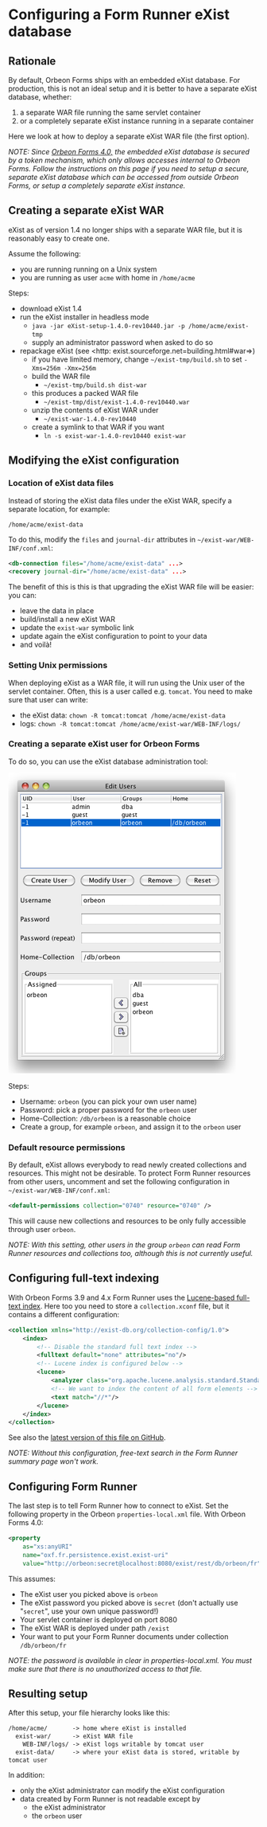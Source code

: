 # Configuring a Form Runner eXist database

<!-- toc -->

## Rationale

By default, Orbeon Forms ships with an embedded eXist database. For production, this is not an ideal setup and it is better to have a separate eXist database, whether:

1. a separate WAR file running the same servlet container
2. or a completely separate eXist instance running in a separate container

Here we look at how to deploy a separate eXist WAR file (the first option).

_NOTE: Since [Orbeon Forms 4.0,][1]  the embedded eXist database is secured by a token mechanism, which only allows accesses internal to Orbeon Forms. Follow the instructions on this page if you need to setup a secure, separate eXist database which can be accessed  from outside Orbeon Forms, or setup a completely separate eXist instance._

## Creating a separate eXist WAR

eXist as of version 1.4 no longer ships with a separate WAR file, but it is reasonably easy to create one.

Assume the following:

* you are running running on a Unix system
* you are running as user `acme` with home in `/home/acme`

Steps:

* download eXist 1.4
* run the eXist installer in headless mode
    * `java -jar eXist-setup-1.4.0-rev10440.jar -p /home/acme/exist-tmp`
    * supply an administrator password when asked to do so
* repackage eXist (see <http: exist.sourceforge.net=building.html#war=>)
    * if you have limited memory, change `~/exist-tmp/build.sh` to set `-Xms=256m -Xmx=256m`
    * build the WAR file
        * `~/exist-tmp/build.sh dist-war`
    * this produces a packed WAR file
        * `~/exist-tmp/dist/exist-1.4.0-rev10440.war`
    * unzip the contents of eXist WAR under
        * `~/exist-war-1.4.0-rev10440`
    * create a symlink to that WAR if you want
        * `ln -s exist-war-1.4.0-rev10440 exist-war`

## Modifying the eXist configuration

### Location of eXist data files

Instead of storing the eXist data files under the eXist WAR, specify a separate location, for example:

```
/home/acme/exist-data
```

To do this, modify the `files` and `journal-dir` attributes in `~/exist-war/WEB-INF/conf.xml`:

```xml
<db-connection files="/home/acme/exist-data" ...>
<recovery journal-dir="/home/acme/exist-data" ...>
```

The benefit of this is this is that upgrading the eXist WAR file will be easier: you can:

* leave the data in place
* build/install a new eXist WAR
* update the `exist-war` symbolic link
* update again the eXist configuration to point to your data
* and voilà!

### Setting Unix permissions

When deploying eXist as a WAR file, it will run using the Unix user of the servlet container. Often, this is a user called e.g. `tomcat`. You need to make sure that user can write:

* the eXist data: `chown -R tomcat:tomcat /home/acme/exist-data`
* logs: `chown -R tomcat:tomcat /home/acme/exist-war/WEB-INF/logs/`

### Creating a separate eXist user for Orbeon Forms

To do so, you can use the eXist database administration tool:

![](/form-runner/images/exist-users.png)

Steps:

* Username: `orbeon` (you can pick your own user name)
* Password: pick a proper password for the `orbeon` user
* Home-Collection: `/db/orbeon` is a reasonable choice
* Create a group, for example `orbeon`, and assign it to the `orbeon` user

### Default resource permissions

By default, eXist allows everybody to read newly created collections and resources. This might not be desirable. To protect Form Runner resources from other users, uncomment and set the following configuration in `~/exist-war/WEB-INF/conf.xml`:

```xml
<default-permissions collection="0740" resource="0740" />
```

This will cause new collections and resources to be only fully accessible through user `orbeon`.

_NOTE: With this setting, other users in the group `orbeon` can read Form Runner resources and collections too, although this is not currently useful._

## Configuring full-text indexing

With Orbeon Forms 3.9 and 4.x Form Runner uses the [Lucene-based full-text index][4]. Here too you need to store a `collection.xconf` file, but it contains a different configuration:

```xml
<collection xmlns="http://exist-db.org/collection-config/1.0">
    <index>
        <!-- Disable the standard full text index -->
        <fulltext default="none" attributes="no"/>
        <!-- Lucene index is configured below -->
        <lucene>
            <analyzer class="org.apache.lucene.analysis.standard.StandardAnalyzer"/>
            <!-- We want to index the content of all form elements -->
            <text match="//*"/>
        </lucene>
    </index>
</collection>
```

See also the [latest version of this file on GitHub][5].

_NOTE: Without this configuration, free-text search in the Form Runner summary page won't work._

## Configuring Form Runner

The last step is to tell Form Runner how to connect to eXist. Set the following property in the Orbeon `properties-local.xml` file. With Orbeon Forms 4.0:

```xml
<property
    as="xs:anyURI"
    name="oxf.fr.persistence.exist.exist-uri"
    value="http://orbeon:secret@localhost:8080/exist/rest/db/orbeon/fr"/>
```

This assumes:

* The eXist user you picked above is `orbeon`
* The eXist password you picked above is `secret` (don't actually use "`secret`", use your own unique password!)
* Your servlet container is deployed on port 8080
* The eXist WAR is deployed under path `/exist`
* Your want to put your Form Runner documents under collection `/db/orbeon/fr`

_NOTE: the password is available in clear in properties-local.xml. You must make sure that there is no unauthorized access to that file._

## Resulting setup

After this setup, your file hierarchy looks like this:

```
/home/acme/       -> home where eXist is installed
  exist-war/      -> eXist WAR file
    WEB-INF/logs/ -> eXist logs writable by tomcat user
  exist-data/     -> where your eXist data is stored, writable by tomcat user
```

In addition:

* only the eXist administrator can modify the eXist configuration
* data created by Form Runner is not readable except by
    * the eXist administrator
    * the `orbeon` user

[1]: http://wiki.orbeon.com/forms/doc/developer-guide/release-notes/40
[3]: http://exist-db.org/ftlegacy.html
[4]: http://exist-db.org/exist/apps/doc/lucene.xml
[5]: https://github.com/orbeon/orbeon-forms/blob/master/data/system/config/db/orbeon/fr/collection.xconf
